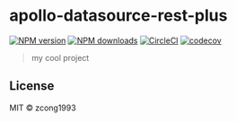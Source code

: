 # apollo-datasource-rest-plus

[![NPM version](https://img.shields.io/npm/v/@zcong/apollo-datasource-rest-plus.svg?style=flat)](https://npmjs.com/package/@zcong/apollo-datasource-rest-plus) [![NPM downloads](https://img.shields.io/npm/dm/@zcong/apollo-datasource-rest-plus.svg?style=flat)](https://npmjs.com/package/@zcong/apollo-datasource-rest-plus) [![CircleCI](https://circleci.com/gh/zcong1993/apollo-datasource-rest-plus/tree/master.svg?style=shield)](https://circleci.com/gh/zcong1993/apollo-datasource-rest-plus/tree/master)  [![codecov](https://codecov.io/gh/zcong1993/apollo-datasource-rest-plus/branch/master/graph/badge.svg)](https://codecov.io/gh/zcong1993/apollo-datasource-rest-plus)

> my cool project

## License

MIT &copy; zcong1993
